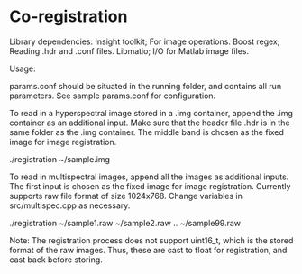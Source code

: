 # Co-registration

Library dependencies:
Insight toolkit; For image operations.
Boost regex; Reading .hdr and .conf files.
Libmatio; I/O for Matlab image files.

Usage:

params.conf should be situated in the running folder, and contains all run parameters. See sample params.conf for
configuration.

To read in a hyperspectral image stored in a .img container, append the .img container as an additional input. Make
sure that the header file .hdr is in the same folder as the .img container. The middle band is chosen as the fixed
image for image registration.

./registration ~/sample.img

To read in multispectral images, append all the images as additional inputs. The first input is chosen as the fixed
image for image registration. Currently supports raw file format of size 1024x768. Change variables in
src/multispec.cpp as necessary.

./registration ~/sample1.raw ~/sample2.raw .. ~/sample99.raw

Note: The registration process does not support uint16_t, which is the stored format of the raw images. Thus, these
are cast to float for registration, and cast back before storing.
